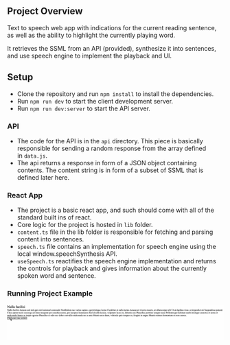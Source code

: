 ## Project Overview

Text to speech web app with indications for the current reading sentence, as well as the ability to highlight the currently playing word.

It retrieves the SSML from an API (provided), synthesize it into sentences, and use speech engine to implement the playback and UI.


## Setup

-   Clone the repository and run `npm install` to install the dependencies.
-   Run `npm run dev` to start the client development server.
-   Run `npm run dev:server` to start the API server.

### API

-   The code for the API is in the `api` directory. This piece is basically responsible for sending a random response from the array defined in `data.js`.
-   The api returns a response in form of a JSON object containing contents. The content string is in form of a subset of SSML that is defined later here.

### React App

-   The project is a basic react app, and such should come with all of the standard built ins of react.
-   Core logic for the project is hosted in `lib` folder.
-   `content.ts` file in the lib folder is responsible for fetching and parsing content into sentences.
-   `speech.ts` file contains an implementation for speech engine using the local window.speechSynthesis API.
-   `useSpeech.ts` reactifies the speech engine implementation and returns the controls for playback and gives information about the currently spoken word and sentence.

### Running Project Example

![Example](example.gif)
